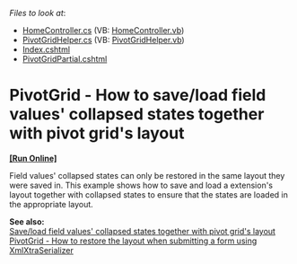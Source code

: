 <!-- default file list -->
*Files to look at*:

* [HomeController.cs](./CS/WebSite/Controllers/HomeController.cs) (VB: [HomeController.vb](./VB/WebSite/Controllers/HomeController.vb))
* [PivotGridHelper.cs](./CS/WebSite/Controllers/PivotGridHelper.cs) (VB: [PivotGridHelper.vb](./VB/WebSite/Controllers/PivotGridHelper.vb))
* [Index.cshtml](./CS/WebSite/Views/Home/Index.cshtml)
* [PivotGridPartial.cshtml](./CS/WebSite/Views/Home/PivotGridPartial.cshtml)
<!-- default file list end -->
# PivotGrid - How to save/load field values' collapsed states together with pivot grid's layout
<!-- run online -->
**[[Run Online]](https://codecentral.devexpress.com/e4219)**
<!-- run online end -->


<p>Field values' collapsed states can only be restored in the same layout they were saved in. This example shows how to save and load a extension's layout together with collapsed states to ensure that the states are loaded in the appropriate layout.</p><p><strong>See also:</strong><br />
<a href="https://www.devexpress.com/Support/Center/p/E20015">Save/load field values' collapsed states together with pivot grid's layout</a><br />
<a href="https://www.devexpress.com/Support/Center/p/E4215">PivotGrid - How to restore the layout when submitting a form using XmlXtraSerializer</a></p>

<br/>


